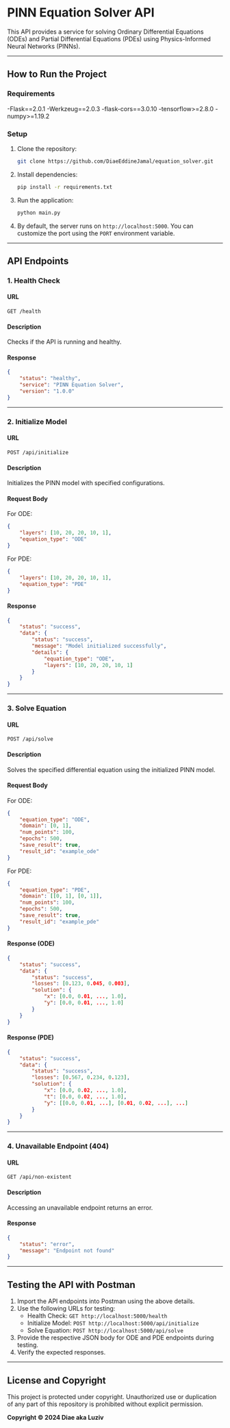 # PINN Equation Solver API

This API provides a service for solving Ordinary Differential Equations (ODEs) and Partial Differential Equations (PDEs) using Physics-Informed Neural Networks (PINNs).

---

## **How to Run the Project**

### **Requirements**

-Flask==2.0.1
-Werkzeug==2.0.3
-flask-cors==3.0.10
-tensorflow>=2.8.0
-numpy>=1.19.2

### **Setup**

1. Clone the repository:

   ```bash
   git clone https://github.com/DiaeEddineJamal/equation_solver.git
   
   ```

2. Install dependencies:

   ```bash
   pip install -r requirements.txt
   ```

3. Run the application:

   ```bash
   python main.py
   ```

4. By default, the server runs on `http://localhost:5000`. You can customize the port using the `PORT` environment variable.

---

## **API Endpoints**

### **1. Health Check**

#### **URL**

`GET /health`

#### **Description**

Checks if the API is running and healthy.

#### **Response**

```json
{
    "status": "healthy",
    "service": "PINN Equation Solver",
    "version": "1.0.0"
}
```

---

### **2. Initialize Model**

#### **URL**

`POST /api/initialize`

#### **Description**

Initializes the PINN model with specified configurations.

#### **Request Body**

For ODE:

```json
{
    "layers": [10, 20, 20, 10, 1],
    "equation_type": "ODE"
}
```

For PDE:

```json
{
    "layers": [10, 20, 20, 10, 1],
    "equation_type": "PDE"
}
```

#### **Response**

```json
{
    "status": "success",
    "data": {
        "status": "success",
        "message": "Model initialized successfully",
        "details": {
            "equation_type": "ODE",
            "layers": [10, 20, 20, 10, 1]
        }
    }
}
```

---

### **3. Solve Equation**

#### **URL**

`POST /api/solve`

#### **Description**

Solves the specified differential equation using the initialized PINN model.

#### **Request Body**

For ODE:

```json
{
    "equation_type": "ODE",
    "domain": [0, 1],
    "num_points": 100,
    "epochs": 500,
    "save_result": true,
    "result_id": "example_ode"
}
```

For PDE:

```json
{
    "equation_type": "PDE",
    "domain": [[0, 1], [0, 1]],
    "num_points": 100,
    "epochs": 500,
    "save_result": true,
    "result_id": "example_pde"
}
```

#### **Response (ODE)**

```json
{
    "status": "success",
    "data": {
        "status": "success",
        "losses": [0.123, 0.045, 0.003],
        "solution": {
            "x": [0.0, 0.01, ..., 1.0],
            "y": [0.0, 0.01, ..., 1.0]
        }
    }
}
```

#### **Response (PDE)**

```json
{
    "status": "success",
    "data": {
        "status": "success",
        "losses": [0.567, 0.234, 0.123],
        "solution": {
            "x": [0.0, 0.02, ..., 1.0],
            "t": [0.0, 0.02, ..., 1.0],
            "y": [[0.0, 0.01, ...], [0.01, 0.02, ...], ...]
        }
    }
}
```

---

### **4. Unavailable Endpoint (404)**

#### **URL**

`GET /api/non-existent`

#### **Description**

Accessing an unavailable endpoint returns an error.

#### **Response**

```json
{
    "status": "error",
    "message": "Endpoint not found"
}
```

---

## **Testing the API with Postman**

1. Import the API endpoints into Postman using the above details.
2. Use the following URLs for testing:
   - Health Check: `GET http://localhost:5000/health`
   - Initialize Model: `POST http://localhost:5000/api/initialize`
   - Solve Equation: `POST http://localhost:5000/api/solve`
3. Provide the respective JSON body for ODE and PDE endpoints during testing.
4. Verify the expected responses.

---

## **License and Copyright**

This project is protected under copyright. Unauthorized use or duplication of any part of this repository is prohibited without explicit permission.

**Copyright © 2024 Diae aka Luziv**

